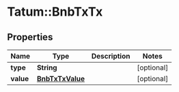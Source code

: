 # Tatum::BnbTxTx

## Properties
Name | Type | Description | Notes
------------ | ------------- | ------------- | -------------
**type** | **String** |  | [optional] 
**value** | [**BnbTxTxValue**](BnbTxTxValue.md) |  | [optional] 

